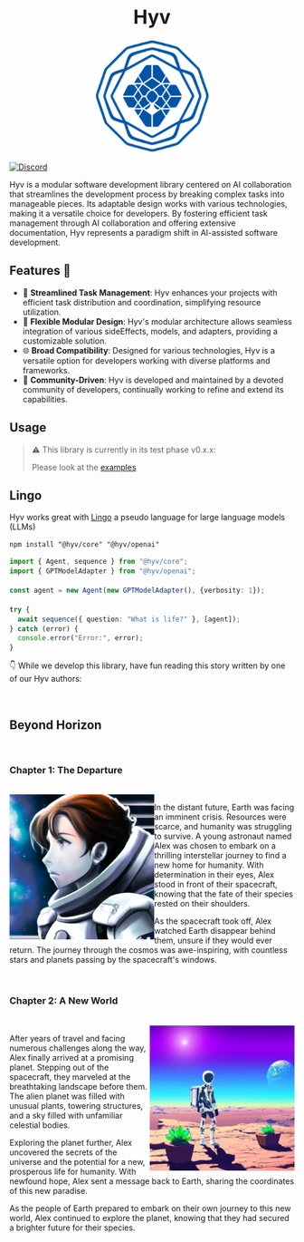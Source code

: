 <h1 align="center"><big>Hyv</big></h1>

<p align="center"><img src="assets/logo.png" alt="logo" width="200"/></p>

[![Discord](https://img.shields.io/discord/1091306623819059300?color=7289da&label=Discord&logo=discord&logoColor=fff&style=for-the-badge)](https://discord.com/invite/m3TBB9XEkb)

Hyv is a modular software development library centered on AI collaboration that streamlines the development process by breaking complex tasks into manageable pieces. Its adaptable design works with various technologies, making it a versatile choice for developers. By fostering efficient task management through AI collaboration and offering extensive documentation, Hyv represents a paradigm shift in AI-assisted software development.

## Features 🌟

- 🚀 **Streamlined Task Management**: Hyv enhances your projects with efficient task distribution and coordination, simplifying resource utilization.
- 🧩 **Flexible Modular Design**: Hyv's modular architecture allows seamless integration of various sideEffects, models, and adapters, providing a customizable solution.
- 🌐 **Broad Compatibility**: Designed for various technologies, Hyv is a versatile option for developers working with diverse platforms and frameworks.
- 🌱 **Community-Driven**: Hyv is developed and maintained by a devoted community of developers, continually working to refine and extend its capabilities.

## Usage

> ⚠️ This library is currently in its test phase v0.x.x:
> 
> Please look at the [examples](examples)

## Lingo

Hyv works great with [Lingo](https://github.com/failfa-st/lingo/) a pseudo language for large language models (LLMs)

```shell
npm install "@hyv/core" "@hyv/openai"
```

```typescript
import { Agent, sequence } from "@hyv/core";
import { GPTModelAdapter } from "@hyv/openai";

const agent = new Agent(new GPTModelAdapter(), {verbosity: 1});

try {
  await sequence({ question: "What is life?" }, [agent]);
} catch (error) {
  console.error("Error:", error);
}
```

👇 While we develop this library, have fun reading this story written by one of our Hyv authors:

<br clear="both"/>

## Beyond Horizon

<br clear="both"/>

### Chapter 1: The Departure

<br clear="both"/>
<img align="left" src="assets/story/young_astronaut.jpg" alt="Young astronaut preparing for their journey" width="256"/>

In the distant future, Earth was facing an imminent crisis. Resources were scarce, and humanity was struggling to survive. A young astronaut named Alex was chosen to embark on a thrilling interstellar journey to find a new home for humanity. With determination in their eyes, Alex stood in front of their spacecraft, knowing that the fate of their species rested on their shoulders.

As the spacecraft took off, Alex watched Earth disappear behind them, unsure if they would ever return. The journey through the cosmos was awe-inspiring, with countless stars and planets passing by the spacecraft's windows.

<br clear="both"/>

### Chapter 2: A New World

<br clear="both"/>
<img align="right" src="assets/story/alien_planet.jpg" alt="Astronaut standing on an alien planet" width="256"/>

After years of travel and facing numerous challenges along the way, Alex finally arrived at a promising planet. Stepping out of the spacecraft, they marveled at the breathtaking landscape before them. The alien planet was filled with unusual plants, towering structures, and a sky filled with unfamiliar celestial bodies.

Exploring the planet further, Alex uncovered the secrets of the universe and the potential for a new, prosperous life for humanity. With newfound hope, Alex sent a message back to Earth, sharing the coordinates of this new paradise.

As the people of Earth prepared to embark on their own journey to this new world, Alex continued to explore the planet, knowing that they had secured a brighter future for their species.
